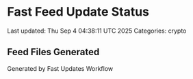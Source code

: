 # Fast Feed Update Status
Last updated: Thu Sep  4 04:38:11 UTC 2025
Categories: crypto

## Feed Files Generated

Generated by Fast Updates Workflow
